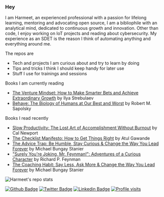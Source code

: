### Hey
I am Harmeet, an experienced professional with a passion for lifelong learning, mentoring and advocating open source, I am a bibliophile with an analytical mind, dedicated to continuous growth and innovation. Other than code, I enjoy working on IoT projects and reading about cybersecurity. My experience as an SDET is the reason I think of automating anything and everything around me.

The repos are
- Tech and projects I am curious about and try to learn by doing
- Tips and tricks I think I should keep handy for later use
- Stuff I use for trainings and sessions

Books I am currently reading

<!-- GOODREADS-LIST:START -->
- [The Venture Mindset: How to Make Smarter Bets and Achieve Extraordinary Growth](https://www.goodreads.com/review/show/6646389320?utm_medium=api&utm_source=rss) by Ilya Strebulaev
- [Behave: The Biology of Humans at Our Best and Worst](https://www.goodreads.com/review/show/3404586472?utm_medium=api&utm_source=rss) by Robert M. Sapolsky
<!-- GOODREADS-LIST:END -->

Books I read recently
<!-- GOODREADS-LIST-READ:START -->
- [Slow Productivity: The Lost Art of Accomplishment Without Burnout](https://www.goodreads.com/review/show/6836120924?utm_medium=api&utm_source=rss) by Cal Newport
- [The Checklist Manifesto: How to Get Things Right](https://www.goodreads.com/review/show/2855668931?utm_medium=api&utm_source=rss) by Atul Gawande
- [The Advice Trap: Be Humble, Stay Curious & Change the Way You Lead Forever](https://www.goodreads.com/review/show/6740778678?utm_medium=api&utm_source=rss) by Michael Bungay Stanier
- ["Surely You're Joking, Mr. Feynman!": Adventures of a Curious Character](https://www.goodreads.com/review/show/4426713105?utm_medium=api&utm_source=rss) by Richard P. Feynman
- [The Coaching Habit: Say Less, Ask More & Change the Way You Lead Forever](https://www.goodreads.com/review/show/6703664905?utm_medium=api&utm_source=rss) by Michael Bungay Stanier
<!-- GOODREADS-LIST-READ:END -->


![Harmeet's repo stats](https://github-readme-stats.vercel.app/api?username=hrmeetsingh&theme=github_dark&show_icons=true)

[![Github Badge](https://img.shields.io/badge/-hrmeetsingh-blue?style=for-the-badge&logo=Github&link=https://github.com/hrmeetsingh/)](https://github.com/hrmeetsingh/) 
[![Twitter Badge](http://img.shields.io/badge/-@ErHarmeet-blue?style=for-the-badge&logo=x&logoColor=white&link=https://twitter.com/ErHarmeet)](https://twitter.com/ErHarmeet) 
[![Linkedin Badge](https://img.shields.io/badge/-hrmeetsingh-blue?style=for-the-badge&logo=Linkedin&logoColor=white&link=https://www.linkedin.com/in/hrmeetsingh/)](https://www.linkedin.com/in/hrmeetsingh/)
[![Profile visits](https://komarev.com/ghpvc/?username=hrmeetsingh&label=Profile%20views&color=0e75b6&style=for-the-badge)](https://komarev.com/ghpvc/?username=hrmeetsingh&label=Profile%20views&color=0e75b6&style=for-the-badge)

